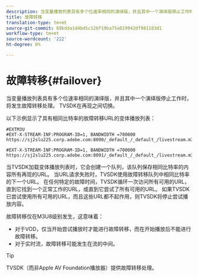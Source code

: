 ```yaml
---
description: 当变量播放列表具有多个位速率相同的演绎版，并且其中一个演绎版停止工作时，将发生故障转移处理。 TVSDK在再现之间切换。
title: 故障转移
translation-type: tm+mt
source-git-commit: 89bdda1d4bd5c126f19ba75a819942df901183d1
workflow-type: tm+mt
source-wordcount: '222'
ht-degree: 0%

---
```



# 故障转移{#failover}

当变量播放列表具有多个位速率相同的演绎版，并且其中一个演绎版停止工作时，将发生故障转移处理。 TVSDK在再现之间切换。

以下示例显示了具有相同比特率的故障转移URL的变体播放列表：

```
#EXTM3U
#EXT-X-STREAM-INF:PROGRAM-ID=1, BANDWIDTH =700000
https://sj2slu225.corp.adobe.com:8090/_default_/_default_/livestream.m3u8   

#EXT-X-STREAM-INF:PROGRAM-ID=1, BANDWIDTH =700000
https://sj2slu225.corp.adobe.com:8091/_default_/_default_/livestream.m3u8
```

当TVSDK加载变体播放列表时，它会创建一个队列，该队列保存相同比特率的内容所有再现的URL。 当URL请求失败时，TVSDK使用故障转移队列中相同比特率的下一个URL。 在任何特定的故障时间，TVSDK循环一次访问所有可用的URL，直到它找到一个正常工作的URL，或直到它尝试了所有可用的URL。 如果TVSDK已尝试使用所有可用的URL，而且这些URL都不起作用，则TVSDK将停止尝试播放内容。

故障转移仅在M3U8级别发生，这意味着：

* 对于VOD，仅当开始尝试播放时才能进行故障转移，而在开始播放后不能进行故障转移。
* 对于实时流，故障转移可能发生在流的中间。

>[!TIP]
>
>TVSDK（而非Apple AV Foundation播放器）提供故障转移处理。

